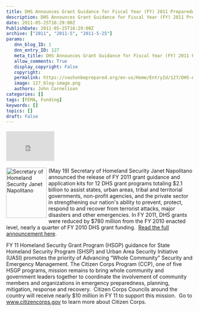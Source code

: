 ```yaml
---
title: DHS Announces Grant Guidance for Fiscal Year (FY) 2011 Preparedness Grants
description: DHS Announces Grant Guidance for Fiscal Year (FY) 2011 Preparedness Grants
date: 2011-05-25T16:29:00Z
PublishDate: 2011-05-25T16:29:00Z
archive: ["2011", "2011-5", "2011-5-25"]
params:
   dnn_blog_ID: 1
   dnn_entry_ID: 127
   meta_title: DHS Announces Grant Guidance for Fiscal Year (FY) 2011 Preparedness Grants
   allow_comments: True
   display_copyright: False
   copyright: 
   permalink: https://vashonbeprepared.org/en-us/Home/EntryId/127/DHS-Announces-Grant-Guidance-for-Fiscal-Year-FY-2011-Preparedness-Grants
   image: 127_blog-image.png
   authors: John Cornelison
categories: []
tags: [FEMA, Funding]
keywords: []
topics: []
draft: False
---
```


<div class="wlWriterHeaderFooter" style="padding-bottom: 4px; margin: 0px; padding-left: 0px; padding-right: 0px; float: none; padding-top: 4px"><iframe src="http://www.facebook.com/widgets/like.php?href=http://vashoneoc.org/Blogs/VashonPreparedness/tabid/164/EntryId/127/DHS-Announces-Grant-Guidance-for-Fiscal-Year-FY-2011-Preparedness-Grants.aspx" frameborder="0" scrolling="no" style="border-bottom: medium none; border-left: medium none; width: 130px; height: 80px; border-top: medium none; border-right: medium none"></iframe></div>
<p><img title="Secretary of Homeland Security Janet Napolitano " alt="Secretary of Homeland Security Janet Napolitano " align="left" width="109" height="136" style="margin: 0px 5px 5px 0px; display: inline; float: left" src="http://t0.gstatic.com/images?q=tbn:ANd9GcSBC-Z8fF6Y3AT2lvVG4H2-nYfZmK658WdZwFLOND13k97TeQy_" />(May 19) Secretary of Homeland Security Janet Napolitano announced the release of FY 2011 grant guidance and application kits for 12 DHS grant programs totaling $2.1 billion to assist states, urban areas, tribal and territorial governments, non-profit agencies, and the private sector in strengthening our nation's ability to prevent, protect, respond to and recover from terrorist attacks, major disasters and other emergencies. In FY 2011, DHS grants were reduced by $780 million from the FY 2010 enacted level, nearly a quarter of FY 2010 DHS grant funding.&#160; <a href="http://www.dhs.gov/ynews/releases/pr_1305812474325.shtm">Read the full announcement here</a>.</p>
<p>FY 11 Homeland Security Grant Program (HSGP) guidance for State Homeland Security Program (SHSP) and Urban Area Security Initiative (UASI) promotes the priority of Advancing “Whole Community” Security and Emergency Management. The Citizen Corps Program (CCP), one of five HSGP programs, mission remains to bring whole community and government leaders together to coordinate the involvement of community members and organizations in emergency preparedness, planning, mitigation, response and recovery.&#160; Citizen Corps Councils around the country will receive nearly $10 million in FY 11 to support this mission.&#160; Go to <a href="http://www.citizencorps.gov/">www.citizencorps.gov</a> to learn more about Citizen Corps.</p>
